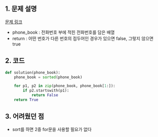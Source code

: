 ## 1. 문제 설명

[문제 링크](https://programmers.co.kr/learn/courses/30/lessons/42577)

- phone_book : 전화번호 부에 적힌 전화번호를 담은 배열
- return : 어떤 번호가 다른 번호의 접두어인 경우가 있으면 false, 그렇지 않으면 true

## 2. 코드

```python
def solution(phone_book):
    phone_book = sorted(phone_book)

    for p1, p2 in zip(phone_book, phone_book[1:]):
        if p2.startswith(p1):
            return False
    return True
```

## 3. 어려웠던 점

- sort를 하면 2중 for문을 사용할 필요가 없다
